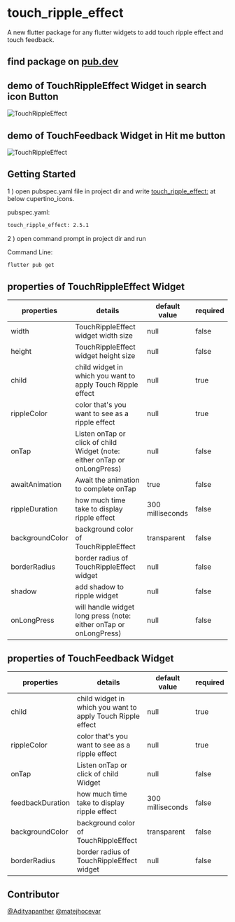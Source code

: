 # touch_ripple_effect

A new flutter package for any flutter widgets to add touch ripple effect and touch feedback.

## find package on [pub.dev](https://pub.dev/packages?q=touch_ripple_effect)

## demo of TouchRippleEffect Widget in search icon Button

![TouchRippleEffect](./screenshots/touch_ripple_effect.gif)

## demo of TouchFeedback Widget in Hit me button

![TouchRippleEffect](./screenshots/touch_feedback.gif)

## Getting Started

1 ) open pubspec.yaml file in project dir and write [touch_ripple_effect:](https://github.com/Adityapanther/flutter-touch-ripple-effect) at below cupertino_icons.

pubspec.yaml:

```bash
touch_ripple_effect: 2.5.1
```

2 ) open command prompt in project dir and run

Command Line:

```bash
flutter pub get
```

## properties of TouchRippleEffect Widget

| properties      | details                                                                    | default value    | required |
|-----------------|----------------------------------------------------------------------------|------------------|----------|
| width           | TouchRippleEffect widget width size                                        | null             | false    |
| height          | TouchRippleEffect widget height size                                       | null             | false    |
| child           | child widget in which you want to apply Touch Ripple effect                | null             | true     |
| rippleColor     | color that's you want to see as a ripple effect                            | null             | true     |
| onTap           | Listen onTap or click of child Widget  (note: either onTap or onLongPress) | null             | false    |
| awaitAnimation  | Await the animation to complete onTap                                      | true             | false    |
| rippleDuration  | how much time take to display ripple effect                                | 300 milliseconds | false    |
| backgroundColor | background color of TouchRippleEffect                                      | transparent      | false    |
| borderRadius    | border radius of TouchRippleEffect widget                                  | null             | false    |
| shadow          | add shadow to ripple widget                                                | null             | false    |
| onLongPress     | will handle widget long press (note: either onTap or onLongPress)          | null             | false    |

## properties of TouchFeedback Widget

| properties       | details                                                     | default value    | required |
|------------------|-------------------------------------------------------------|------------------|----------|
| child            | child widget in which you want to apply Touch Ripple effect | null             | true     |
| rippleColor      | color that's you want to see as a ripple effect             | null             | true     |
| onTap            | Listen onTap or click of child Widget                       | null             | false    |
| feedbackDuration | how much time take to display ripple effect                 | 300 milliseconds | false    |
| backgroundColor  | background color of TouchRippleEffect                       | transparent      | false    |
| borderRadius     | border radius of TouchRippleEffect widget                   | null             | false    |

## Contributor
[@Adityapanther](https://github.com/Adityapanther/)
[@matejhocevar](https://github.com/matejhocevar)
